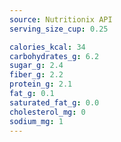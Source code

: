 ```yaml
---
source: Nutritionix API
serving_size_cup: 0.25

calories_kcal: 34
carbohydrates_g: 6.2
sugar_g: 2.4
fiber_g: 2.2
protein_g: 2.1
fat_g: 0.1
saturated_fat_g: 0.0
cholesterol_mg: 0
sodium_mg: 1
---
```


